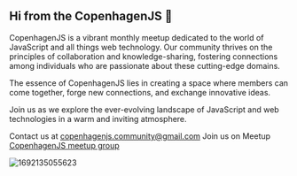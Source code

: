 

<!--

**Here are some ideas to get you started:**

🙋‍♀️ A short introduction - what is your organization all about?
🌈 Contribution guidelines - how can the community get involved?
👩‍💻 Useful resources - where can the community find your docs? Is there anything else the community should know?
🍿 Fun facts - what does your team eat for breakfast?
🧙 Remember, you can do mighty things with the power of [Markdown](https://docs.github.com/github/writing-on-github/getting-started-with-writing-and-formatting-on-github/basic-writing-and-formatting-syntax)
-->

## Hi from the CopenhagenJS 👋

CopenhagenJS is a vibrant monthly meetup dedicated to the world of JavaScript and all things web technology. 
Our community thrives on the principles of collaboration and knowledge-sharing, fostering connections among individuals who are passionate about these cutting-edge domains.

The essence of CopenhagenJS lies in creating a space where members can come together, forge new connections, and exchange innovative ideas. 

Join us as we explore the ever-evolving landscape of JavaScript and web technologies in a warm and inviting atmosphere.

Contact us at <a href="mailto:copenhagenjs.community@gmail.com">copenhagenjs.community@gmail.com</a>
Join us on Meetup <a href="https://www.meetup.com/copenhagenjs/" target="_blank">CopenhagenJS meetup group</a>

![1692135055623](https://github.com/copenhagenjs-dk/.github/assets/10253713/0ac1af6a-dc26-45bf-9340-17bd2f393202)
